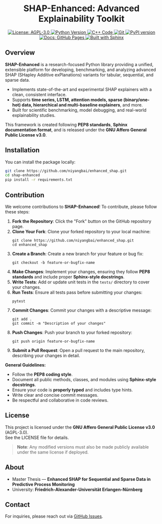 <!-- SHAP-Enhanced: Advanced Explainability Toolkit -->

<div align="center">

# SHAP-Enhanced: Advanced Explainability Toolkit

<a href="https://www.gnu.org/licenses/agpl-3.0">
    <img src="https://img.shields.io/badge/License-AGPL%20v3-blue.svg?logo=open-source-initiative" alt="License: AGPL-3.0"/>
</a>
<a href="https://www.python.org/">
    <img src="https://img.shields.io/badge/Python-3.10%2B-blue.svg?logo=python" alt="Python Version"/>
</a>
<a href="https://isocpp.org/">
    <img src="https://img.shields.io/badge/Code-C%2B%2B-orange.svg?logo=c%2B%2B" alt="C++ Code"/>
</a>
<a href="https://git-scm.com/">
    <img src="https://img.shields.io/badge/Git-Repository-orange.svg?logo=git" alt="Git"/>
</a>
<a href="https://pypi.org/project/shap-enhanced/">
    <img src="https://img.shields.io/pypi/v/shap-enhanced.svg?logo=python&label=PyPI" alt="PyPI version"/>
</a>
<a href="https://niyangbai.github.io/enhanced_shap/">
    <img src="https://img.shields.io/badge/docs-GitHub%20Pages-brightgreen?logo=github" alt="Docs: GitHub Pages"/>
</a>
<a href="https://www.sphinx-doc.org/">
    <img src="https://img.shields.io/badge/built%20with-Sphinx-89e?logo=sphinx" alt="Built with Sphinx"/>
</a>


</div>


## Overview

**SHAP-Enhanced** is a research-focused Python library providing a unified, extensible platform for developing, benchmarking, and analyzing advanced SHAP (SHapley Additive exPlanations) variants for tabular, sequential, and sparse data.

- Implements state-of-the-art and experimental SHAP explainers with a clean, consistent interface.
- Supports **time series, LSTM, attention models, sparse (binary/one-hot) data, hierarchical and multi-baseline explainers**, and more.
- Built for scientific benchmarking, model debugging, and real-world explainability studies.

This framework is created following <b>PEP8 standards</b>, <b>Sphinx documentation format</b>, and is released under the <b>GNU Affero General Public License v3.0</b>.

## Installation

You can install the package locally:

```sh
git clone https://github.com/niyangbai/enhanced_shap.git
cd shap-enhanced
pip install -r requirements.txt
```

## Contribution

We welcome contributions to <b>SHAP-Enhanced</b>! To contribute, please follow these steps:

<ol>
    <li><b>Fork the Repository</b>: Click the "Fork" button on the GitHub repository page.</li>
    <li><b>Clone Your Fork</b>: Clone your forked repository to your local machine:
        <pre><code>git clone https://github.com/niyangbai/enhanced_shap.git
cd enhanced_shap
</code></pre>
    </li>
    <li><b>Create a Branch</b>: Create a new branch for your feature or bug fix:
        <pre><code>git checkout -b feature-or-bugfix-name
</code></pre>
    </li>
    <li><b>Make Changes</b>: Implement your changes, ensuring they follow <b>PEP8 standards</b> and include proper <b>Sphinx-style docstrings</b>.</li>
    <li><b>Write Tests</b>: Add or update unit tests in the <code>tests/</code> directory to cover your changes.</li>
    <li><b>Run Tests</b>: Ensure all tests pass before submitting your changes:
        <pre><code>pytest
</code></pre>
    </li>
    <li><b>Commit Changes</b>: Commit your changes with a descriptive message:
        <pre><code>git add .
git commit -m "Description of your changes"
</code></pre>
    </li>
    <li><b>Push Changes</b>: Push your branch to your forked repository:
        <pre><code>git push origin feature-or-bugfix-name
</code></pre>
    </li>
    <li><b>Submit a Pull Request</b>: Open a pull request to the main repository, describing your changes in detail.</li>
</ol>

<b>General Guidelines:</b>
<ul>
    <li>Follow the <b>PEP8 coding style</b>.</li>
    <li>Document all public methods, classes, and modules using <b>Sphinx-style docstrings</b>.</li>
    <li>Ensure your code is <b>properly typed</b> and includes type hints.</li>
    <li>Write clear and concise commit messages.</li>
    <li>Be respectful and collaborative in code reviews.</li>
</ul>


## License

This project is licensed under the <b>GNU Affero General Public License v3.0</b> (AGPL-3.0).  
See the LICENSE file for details.

<blockquote>
    <b>Note</b>: Any modified versions must also be made publicly available under the same license if deployed.
</blockquote>

## About

<ul>
    <li>Master Thesis — <b>Enhanced SHAP for Sequential and Sparse Data in Predictive Process Monitoring</b></li>
    <li>University: <b>Friedrich-Alexander-Universität Erlangen-Nürnberg</b></li>
</ul>

## Contact

For inquiries, please reach out via <a href="https://github.com/niyangbai/enhanced_shap/issues">GitHub Issues</a>.